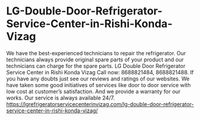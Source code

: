 # LG-Double-Door-Refrigerator-Service-Center-in-Rishi-Konda-Vizag
We have the best-experienced technicians to repair the refrigerator. Our technicians always provide original spare parts of your product and our technicians can charge for the spare parts.  LG Double Door Refrigerator Service Center in Rishi Konda Vizag Call now: 8688821484, 8688821488. If you have any doubts just see our reviews and ratings of our websites. We have taken some good initiatives of services like door to door service with low cost at customer’s satisfaction. And we provide a warranty for our works. Our service is always available 24/7. https://lgrefrigeratorservicecenterinvizag.com/lg-double-door-refrigerator-service-center-in-rishi-konda-vizag/
